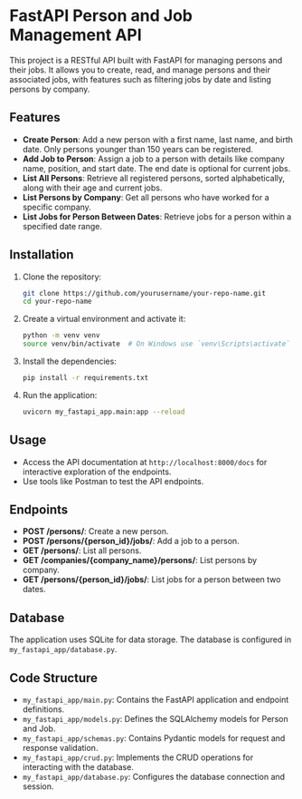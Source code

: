 # FastAPI Person and Job Management API

This project is a RESTful API built with FastAPI for managing persons and their jobs. It allows you to create, read, and manage persons and their associated jobs, with features such as filtering jobs by date and listing persons by company.

## Features

- **Create Person**: Add a new person with a first name, last name, and birth date. Only persons younger than 150 years can be registered.
- **Add Job to Person**: Assign a job to a person with details like company name, position, and start date. The end date is optional for current jobs.
- **List All Persons**: Retrieve all registered persons, sorted alphabetically, along with their age and current jobs.
- **List Persons by Company**: Get all persons who have worked for a specific company.
- **List Jobs for Person Between Dates**: Retrieve jobs for a person within a specified date range.

## Installation

1. Clone the repository:
   ```bash
   git clone https://github.com/yourusername/your-repo-name.git
   cd your-repo-name
   ```

2. Create a virtual environment and activate it:
   ```bash
   python -m venv venv
   source venv/bin/activate  # On Windows use `venv\Scripts\activate`
   ```

3. Install the dependencies:
   ```bash
   pip install -r requirements.txt
   ```

4. Run the application:
   ```bash
   uvicorn my_fastapi_app.main:app --reload
   ```

## Usage

- Access the API documentation at `http://localhost:8000/docs` for interactive exploration of the endpoints.
- Use tools like Postman to test the API endpoints.

## Endpoints

- **POST /persons/**: Create a new person.
- **POST /persons/{person_id}/jobs/**: Add a job to a person.
- **GET /persons/**: List all persons.
- **GET /companies/{company_name}/persons/**: List persons by company.
- **GET /persons/{person_id}/jobs/**: List jobs for a person between two dates.

## Database

The application uses SQLite for data storage. The database is configured in `my_fastapi_app/database.py`.

## Code Structure

- `my_fastapi_app/main.py`: Contains the FastAPI application and endpoint definitions.
- `my_fastapi_app/models.py`: Defines the SQLAlchemy models for Person and Job.
- `my_fastapi_app/schemas.py`: Contains Pydantic models for request and response validation.
- `my_fastapi_app/crud.py`: Implements the CRUD operations for interacting with the database.
- `my_fastapi_app/database.py`: Configures the database connection and session.